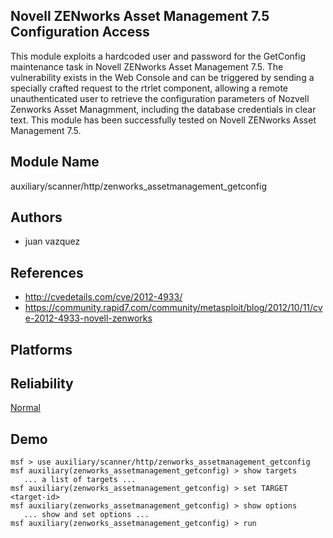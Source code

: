 ## Novell ZENworks Asset Management 7.5 Configuration Access

This module exploits a hardcoded user and password for the 
GetConfig maintenance task in Novell ZENworks Asset 
Management 7.5. The vulnerability exists in the Web Console 
and can be triggered by sending a specially crafted request 
to the rtrlet component, allowing a remote unauthenticated 
user to retrieve the configuration parameters of Nozvell 
Zenworks Asset Managmment, including the database 
credentials in clear text. This module has been successfully 
tested on Novell ZENworks Asset Management 7.5.


## Module Name
auxiliary/scanner/http/zenworks_assetmanagement_getconfig

## Authors
* juan vazquez


## References
* http://cvedetails.com/cve/2012-4933/
* https://community.rapid7.com/community/metasploit/blog/2012/10/11/cve-2012-4933-novell-zenworks




## Platforms


## Reliability
[Normal](https://github.com/rapid7/metasploit-framework/wiki/Exploit-Ranking)

## Demo

```
msf > use auxiliary/scanner/http/zenworks_assetmanagement_getconfig
msf auxiliary(zenworks_assetmanagement_getconfig) > show targets
   ... a list of targets ...
msf auxiliary(zenworks_assetmanagement_getconfig) > set TARGET <target-id>
msf auxiliary(zenworks_assetmanagement_getconfig) > show options
   ... show and set options ...
msf auxiliary(zenworks_assetmanagement_getconfig) > run
```
    
    
